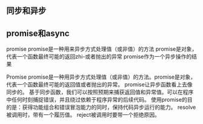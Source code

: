 ## 同步和异步

## promise和async
promise
promise是一种用来异步方式处理值（或非值）的方法
promise是对象，代表一个函数最终可能的返回zhi-或者抛出的异常
promise作为一个异步操作的结果

Promise
promise是一种用异步方式处理值（或非值）的方法。promise是对象，代表一个函数最终可能的返回值或者抛出的异常。
promise让异步函数看上去像同步的。
基于同步函数，我们可以按照预期来捕获返回值和异常值。可以在程序中任何时刻捕捉错误，并且绕过依赖于程序异常的后续代码。
使用promise的目的是：获得功能组合和错误冒泡能力的同时，保持代码异步运行的能力。
resolve被调用时，带有一个履历值。
reject被调用时要带一个拒绝原因。

